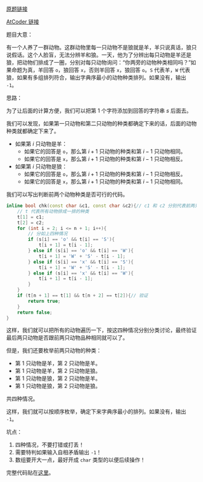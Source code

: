 [原题链接](https://www.luogu.com.cn/problem/AT_arc069_b)

[AtCoder 链接](https://atcoder.jp/contests/abc055/tasks/arc069_b?lang=ja)

题目大意：

有一个人养了一群动物。这群动物里每一只动物不是狼就是羊，羊只说真话，狼只说假话。这个人脸盲，无法分辨羊和狼。一天，他为了分辨出每只动物是羊还是狼，把动物们排成了一圈，分别对每只动物询问：“你两旁的动物种类相同吗？”如果命题为真，羊回答 $\texttt{o}$，狼回答 $\texttt{x}$，否则羊回答 $\texttt{x}$，狼回答 $\texttt{o}$。$\texttt{S}$ 代表羊，$\texttt{W}$ 代表狼，如果有多组排列符合，输出字典序最小的动物种类排列。如果没有，输出 $\texttt{-1}$。

思路：

为了让后面的计算方便，我们可以把第 $1$ 个字符添加到回答的字符串 $s$ 后面去。

我们可以发现，如果第一只动物和第二只动物的种类都确定下来的话，后面的动物种类就都确定下来了。

- 如果第 $i$ 只动物是羊：
	- 如果它的回答是 $\texttt{o}$，那么第 $i+1$ 只动物的种类和第 $i-1$ 只动物相同。
   - 如果它的回答是 $\texttt{x}$，那么第 $i+1$ 只动物的种类和第 $i-1$ 只动物相反。
- 如果第 $i$ 只动物是狼：
	- 如果它的回答是 $\texttt{o}$，那么第 $i+1$ 只动物的种类和第 $i-1$ 只动物相反。
   - 如果它的回答是 $\texttt{x}$，那么第 $i+1$ 只动物的种类和第 $i-1$  只动物相同。

我们可以写出判断前两个动物种类是否可行的代码。
```cpp
inline bool chk(const char &c1, const char &c2){// c1 和 c2 分别代表前两只动物的种类（S 代表羊，W 代表狼）
    // t 代表所有动物排成一排的种类
    t[1] = c1;
    t[2] = c2;
    for (int i = 2; i <= n + 1; i++){
        // 分如上四种情况
        if (s[i] == 'o' && t[i] == 'S'){
            t[i + 1] = t[i - 1];
        } else if (s[i] == 'o' && t[i] == 'W'){
            t[i + 1] = 'W' + 'S' - t[i - 1]; 
        } else if (s[i] == 'x' && t[i] == 'S'){
            t[i + 1] = 'W' + 'S' - t[i - 1];
        } else if (s[i] == 'x' && t[i] == 'W'){
            t[i + 1] = t[i - 1]; 
        }
    }
    if (t[n + 1] == t[1] && t[n + 2] == t[2]){// 验证
        return true;
    }
    return false;
}
```

这样，我们就可以把所有的动物遍历一下，按这四种情况分别分类讨论，最终验证最后两只动物是否跟前两只动物品种相同就可以了。

但是，我们还要枚举前两只动物的种类：

- 第 $1$ 只动物是羊，第 $2$ 只动物是羊。
- 第 $1$ 只动物是羊，第 $2$ 只动物是狼。
- 第 $1$ 只动物是狼，第 $2$ 只动物是羊。
- 第 $1$ 只动物是狼，第 $2$ 只动物是狼。

共四种情况。

这样，我们就可以按顺序枚举，确定下来字典序最小的排列。如果没有，输出 $\texttt{-1}$。

坑点：

1. 四种情况，不要打错或打丢！
1. 需要特判如果输入自相矛盾输出 $\texttt{-1}$！
1. 数组要开大一点，最好开成 ```char``` 类型的以便后续操作！

完整代码贴在[这里](https://www.luogu.com.cn/paste/waxxyuv7)。